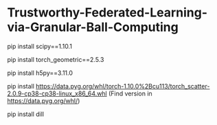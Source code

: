 # Trustworthy-Federated-Learning-via-Granular-Ball-Computing

pip install scipy==1.10.1

pip install torch_geometric==2.5.3

pip install h5py==3.11.0

pip install https://data.pyg.org/whl/torch-1.10.0%2Bcu113/torch_scatter-2.0.9-cp38-cp38-linux_x86_64.whl (Find version in https://data.pyg.org/whl/)

pip install dill


